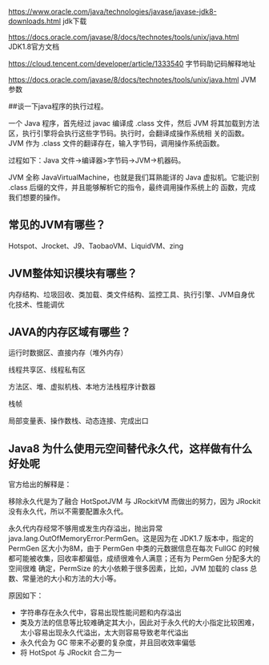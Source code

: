https://www.oracle.com/java/technologies/javase/javase-jdk8-downloads.html    jdk下载

https://docs.oracle.com/javase/8/docs/technotes/tools/unix/java.html     JDK1.8官方文档

https://cloud.tencent.com/developer/article/1333540    字节码助记码解释地址

https://docs.oracle.com/javase/8/docs/technotes/tools/unix/java.html  JVM参数

##谈一下java程序的执行过程。

一个 Java 程序，首先经过 javac 编译成 .class 文件，然后 JVM 将其加载到方法区，执行引擎将会执行这些字节码。执行时，会翻译成操作系统相 关的函数。JVM 作为 .class 文件的翻译存在，输入字节码，调用操作系统函数。 

过程如下：Java 文件->编译器>字节码->JVM->机器码。

 JVM 全称 JavaVirtualMachine，也就是我们耳熟能详的 Java 虚拟机。它能识别 .class 后缀的文件，并且能够解析它的指令，最终调用操作系统上的 函数，完成我们想要的操作。

## 常见的JVM有哪些？

Hotspot、Jrocket、J9、TaobaoVM、LiquidVM、zing

## JVM整体知识模块有哪些？

内存结构、垃圾回收、类加载、类文件结构、监控工具、执行引擎、JVM自身优化技术、性能调优

## JAVA的内存区域有哪些？

运行时数据区、直接内存（堆外内存）

线程共享区、线程私有区

方法区、堆、虚拟机栈、本地方法栈程序计数器

栈帧

局部变量表、操作数栈、动态连接、完成出口

## Java8 为什么使用元空间替代永久代，这样做有什么好处呢

官方给出的解释是： 

移除永久代是为了融合 HotSpotJVM 与 JRockitVM 而做出的努力，因为 JRockit 没有永久代，所以不需要配置永久代。 

永久代内存经常不够用或发生内存溢出，抛出异常 java.lang.OutOfMemoryError:PermGen。这是因为在 JDK1.7 版本中，指定的 PermGen 区大小为8M，由于 PermGen 中类的元数据信息在每次 FullGC 的时候都可能被收集，回收率都偏低，成绩很难令人满意；还有为 PermGen 分配多大的空间很难 确定，PermSize 的大小依赖于很多因素，比如，JVM 加载的 class 总数、常量池的大小和方法的大小等。





原因如下：

- 字符串存在永久代中，容易出现性能问题和内存溢出
- 类及方法的信息等比较难确定其大小，因此对于永久代的大小指定比较困难，太小容易出现永久代溢出，太大则容易导致老年代溢出
- 永久代会为 GC 带来不必要的复杂度，并且回收效率偏低
- 将 HotSpot 与 JRockit 合二为一